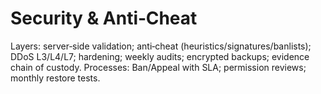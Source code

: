 # Security & Anti‑Cheat
Layers: server‑side validation; anti‑cheat (heuristics/signatures/banlists); DDoS L3/L4/L7; hardening; weekly audits; encrypted backups; evidence chain of custody.
Processes: Ban/Appeal with SLA; permission reviews; monthly restore tests.
